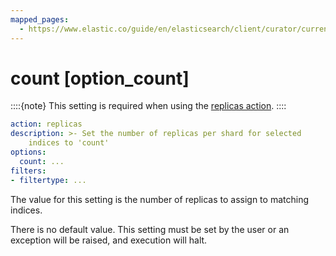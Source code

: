 ```yaml
---
mapped_pages:
  - https://www.elastic.co/guide/en/elasticsearch/client/curator/current/option_count.html
---
```


# count [option_count]

::::{note}
This setting is required when using the [replicas action](/reference/replicas.md).
::::


```yaml
action: replicas
description: >- Set the number of replicas per shard for selected
    indices to 'count'
options:
  count: ...
filters:
- filtertype: ...
```

The value for this setting is the number of replicas to assign to matching indices.

There is no default value. This setting must be set by the user or an exception will be raised, and execution will halt.

